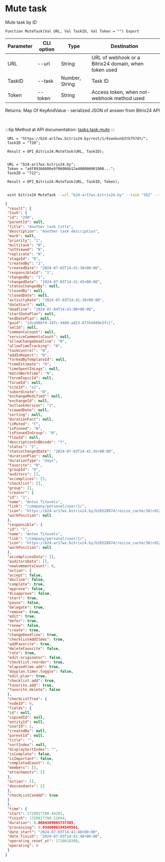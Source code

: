 ﻿---
sidebar_position: 21
---

# Mute task
 Mute task by ID



`Function MuteTask(Val URL, Val TaskID, Val Token = "") Export`

 | Parameter | CLI option | Type | Destination |
 |-|-|-|-|
 | URL | --url | String | URL of webhook or a Bitrix24 domain, when token used |
 | TaskID | --task | Number, String | Task ID |
 | Token | --token | String | Access token, when not-webhook method used |

 
 Returns: Map Of KeyAndValue - serialized JSON of answer from Bitrix24 API

<br/>

:::tip
Method at API documentation: [tasks.task.mute](https://dev.1c-bitrix.ru/rest_help/tasks/task/tasks/mute_unmute.php)
:::
<br/>


```bsl title="Code example"
 URL = "https://b24-ar17wx.bitrix24.by/rest/1/4swokunb3tk7h7dt/";
 TaskID = "720";
 
 Result = OPI_Bitrix24.MuteTask(URL, TaskID);
 
 
 URL = "b24-ar17wx.bitrix24.by";
 Token = "adf89366006e9f06006b12e400000001000...";
 TaskID = "722";
 
 Result = OPI_Bitrix24.MuteTask(URL, TaskID, Token);
```
	


```sh title="CLI command example"
 
 oint bitrix24 MuteTask --url "b24-ar17wx.bitrix24.by" --task "502" --token "56898d66006e9f06006b12e400000001000..."

```

```json title="Result"
{
 "result": {
 "task": {
 "id": "290",
 "parentId": null,
 "title": "Another task title",
 "description": "Another task description",
 "mark": null,
 "priority": "1",
 "multitask": "N",
 "notViewed": "N",
 "replicate": "N",
 "stageId": "0",
 "createdBy": "1",
 "createdDate": "2024-07-03T14:41:38+00:00",
 "responsibleId": "1",
 "changedBy": "1",
 "changedDate": "2024-07-03T14:41:45+00:00",
 "statusChangedBy": null,
 "closedBy": null,
 "closedDate": null,
 "activityDate": "2024-07-03T14:41:38+00:00",
 "dateStart": null,
 "deadline": "2024-07-04T14:41:00+00:00",
 "startDatePlan": null,
 "endDatePlan": null,
 "guid": "{dca98bf4-187c-4489-ad23-8735dd49e2fc}",
 "xmlId": null,
 "commentsCount": null,
 "serviceCommentsCount": null,
 "allowChangeDeadline": "N",
 "allowTimeTracking": "N",
 "taskControl": "N",
 "addInReport": "N",
 "forkedByTemplateId": null,
 "timeEstimate": "0",
 "timeSpentInLogs": null,
 "matchWorkTime": "N",
 "forumTopicId": null,
 "forumId": null,
 "siteId": "s1",
 "subordinate": "N",
 "exchangeModified": null,
 "exchangeId": null,
 "outlookVersion": "2",
 "viewedDate": null,
 "sorting": null,
 "durationFact": null,
 "isMuted": "Y",
 "isPinned": "N",
 "isPinnedInGroup": "N",
 "flowId": null,
 "descriptionInBbcode": "Y",
 "status": "2",
 "statusChangedDate": "2024-07-03T14:41:45+00:00",
 "durationPlan": null,
 "durationType": "days",
 "favorite": "N",
 "groupId": "0",
 "auditors": [],
 "accomplices": [],
 "checklist": [],
 "group": [],
 "creator": {
 "id": "1",
 "name": "Anton Titovets",
 "link": "/company/personal/user/1/",
 "icon": "https://b24-ar17wx.bitrix24.by/b28528874/resize_cache/30/c0120a8d7c10d63c83e32398d1ec4d9e/main/d7e/d7e99cf556e4ab676463dae2c00ddfbb/a7e0af6899300e3c684caeca5c334d81.jpg",
 "workPosition": null
 },
 "responsible": {
 "id": "1",
 "name": "Anton Titovets",
 "link": "/company/personal/user/1/",
 "icon": "https://b24-ar17wx.bitrix24.by/b28528874/resize_cache/30/c0120a8d7c10d63c83e32398d1ec4d9e/main/d7e/d7e99cf556e4ab676463dae2c00ddfbb/a7e0af6899300e3c684caeca5c334d81.jpg",
 "workPosition": null
 },
 "accomplicesData": [],
 "auditorsData": [],
 "newCommentsCount": 0,
 "action": {
 "accept": false,
 "decline": false,
 "complete": true,
 "approve": false,
 "disapprove": false,
 "start": true,
 "pause": false,
 "delegate": true,
 "remove": true,
 "edit": true,
 "defer": true,
 "renew": false,
 "create": true,
 "changeDeadline": true,
 "checklistAddItems": true,
 "addFavorite": true,
 "deleteFavorite": false,
 "rate": true,
 "edit.originator": false,
 "checklist.reorder": true,
 "elapsedtime.add": true,
 "dayplan.timer.toggle": false,
 "edit.plan": true,
 "checklist.add": true,
 "favorite.add": true,
 "favorite.delete": false
 },
 "checkListTree": {
 "nodeId": 0,
 "fields": {
 "id": null,
 "copiedId": null,
 "entityId": null,
 "userId": 1,
 "createdBy": null,
 "parentId": null,
 "title": "",
 "sortIndex": null,
 "displaySortIndex": "",
 "isComplete": false,
 "isImportant": false,
 "completedCount": 0,
 "members": [],
 "attachments": []
 },
 "action": [],
 "descendants": []
 },
 "checkListCanAdd": true
 }
 },
 "time": {
 "start": 1720017708.44201,
 "finish": 1720017708.51044,
 "duration": 0.0684309005737305,
 "processing": 0.0346000194549561,
 "date_start": "2024-07-03T14:41:48+00:00",
 "date_finish": "2024-07-03T14:41:48+00:00",
 "operating_reset_at": 1720018308,
 "operating": 0
 }
}
```

